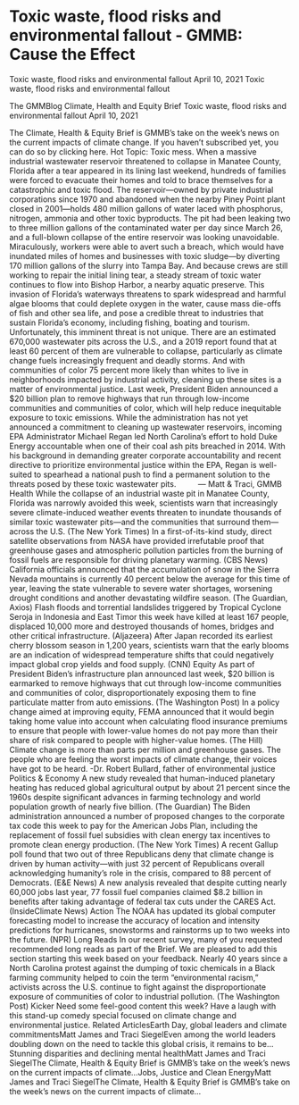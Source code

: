 # Toxic waste, flood risks and environmental fallout - GMMB: Cause the Effect


Toxic waste, flood risks and environmental fallout
April 10, 2021
Toxic waste, flood risks and environmental fallout
 
The GMMBlog
Climate, Health and Equity Brief Toxic waste, flood risks and environmental fallout
April 10, 2021
 
The Climate, Health & Equity Brief is GMMB’s take on the week’s news on the current impacts of climate change. If you haven’t subscribed yet, you can do so by clicking here.
Hot Topic: Toxic mess. When a massive industrial wastewater reservoir threatened to collapse in Manatee County, Florida after a tear appeared in its lining last weekend, hundreds of families were forced to evacuate their homes and told to brace themselves for a catastrophic and toxic flood. The reservoir—owned by private industrial corporations since 1970 and abandoned when the nearby Piney Point plant closed in 2001—holds 480 million gallons of water laced with phosphorus, nitrogen, ammonia and other toxic byproducts.
The pit had been leaking two to three million gallons of the contaminated water per day since March 26, and a full-blown collapse of the entire reservoir was looking unavoidable. Miraculously, workers were able to avert such a breach, which would have inundated miles of homes and businesses with toxic sludge—by diverting 170 million gallons of the slurry into Tampa Bay. And because crews are still working to repair the initial lining tear, a steady stream of toxic water continues to flow into Bishop Harbor, a nearby aquatic preserve. This invasion of Florida’s waterways threatens to spark widespread and harmful algae blooms that could deplete oxygen in the water, cause mass die-offs of fish and other sea life, and pose a credible threat to industries that sustain Florida’s economy, including fishing, boating and tourism.
Unfortunately, this imminent threat is not unique. There are an estimated 670,000 wastewater pits across the U.S., and a 2019 report found that at least 60 percent of them are vulnerable to collapse, particularly as climate change fuels increasingly frequent and deadly storms. And with communities of color 75 percent more likely than whites to live in neighborhoods impacted by industrial activity, cleaning up these sites is a matter of environmental justice.
Last week, President Biden announced a $20 billion plan to remove highways that run through low-income communities and communities of color, which will help reduce inequitable exposure to toxic emissions. While the administration has not yet announced a commitment to cleaning up wastewater reservoirs, incoming EPA Administrator Michael Regan led North Carolina’s effort to hold Duke Energy accountable when one of their coal ash pits breached in 2014. With his background in demanding greater corporate accountability and recent directive to prioritize environmental justice within the EPA, Regan is well-suited to spearhead a national push to find a permanent solution to the threats posed by these toxic wastewater pits.         
— Matt & Traci, GMMB
Health
While the collapse of an industrial waste pit in Manatee County, Florida was narrowly avoided this week, scientists warn that increasingly severe climate-induced weather events threaten to inundate thousands of similar toxic wastewater pits—and the communities that surround them—across the U.S. (The New York Times)
In a first-of-its-kind study, direct satellite observations from NASA have provided irrefutable proof that greenhouse gases and atmospheric pollution particles from the burning of fossil fuels are responsible for driving planetary warming. (CBS News)
California officials announced that the accumulation of snow in the Sierra Nevada mountains is currently 40 percent below the average for this time of year, leaving the state vulnerable to severe water shortages, worsening drought conditions and another devastating wildfire season. (The Guardian, Axios)
Flash floods and torrential landslides triggered by Tropical Cyclone Seroja in Indonesia and East Timor this week have killed at least 167 people, displaced 10,000 more and destroyed thousands of homes, bridges and other critical infrastructure. (Aljazeera)
After Japan recorded its earliest cherry blossom season in 1,200 years, scientists warn that the early blooms are an indication of widespread temperature shifts that could negatively impact global crop yields and food supply. (CNN)
Equity
As part of President Biden’s infrastructure plan announced last week, $20 billion is earmarked to remove highways that cut through low-income communities and communities of color, disproportionately exposing them to fine particulate matter from auto emissions. (The Washington Post)
In a policy change aimed at improving equity, FEMA announced that it would begin taking home value into account when calculating flood insurance premiums to ensure that people with lower-value homes do not pay more than their share of risk compared to people with higher-value homes. (The Hill)
Climate change is more than parts per million and greenhouse gases. The people who are feeling the worst impacts of climate change, their voices have got to be heard.
-Dr. Robert Bullard, father of environmental justice
Politics & Economy
A new study revealed that human-induced planetary heating has reduced global agricultural output by about 21 percent since the 1960s despite significant advances in farming technology and world population growth of nearly five billion. (The Guardian)
The Biden administration announced a number of proposed changes to the corporate tax code this week to pay for the American Jobs Plan, including the replacement of fossil fuel subsidies with clean energy tax incentives to promote clean energy production. (The New York Times)
A recent Gallup poll found that two out of three Republicans deny that climate change is driven by human activity—with just 32 percent of Republicans overall acknowledging humanity’s role in the crisis, compared to 88 percent of Democrats. (E&E News)
A new analysis revealed that despite cutting nearly 60,000 jobs last year, 77 fossil fuel companies claimed $8.2 billion in benefits after taking advantage of federal tax cuts under the CARES Act. (InsideClimate News)
Action
The NOAA has updated its global computer forecasting model to increase the accuracy of location and intensity predictions for hurricanes, snowstorms and rainstorms up to two weeks into the future. (NPR)
Long Reads
In our recent survey, many of you requested recommended long reads as part of the Brief. We are pleased to add this section starting this week based on your feedback.
Nearly 40 years since a North Carolina protest against the dumping of toxic chemicals in a Black farming community helped to coin the term “environmental racism,” activists across the U.S. continue to fight against the disproportionate exposure of communities of color to industrial pollution. (The Washington Post)
Kicker
Need some feel-good content this week? Have a laugh with this stand-up comedy special focused on climate change and environmental justice.
Related ArticlesEarth Day, global leaders and climate commitmentsMatt James and Traci SiegelEven among the world leaders doubling down on the need to tackle this global crisis, it remains to be…Stunning disparities and declining mental healthMatt James and Traci SiegelThe Climate, Health & Equity Brief is GMMB’s take on the week’s news on the current impacts of climate…Jobs, Justice and Clean EnergyMatt James and Traci SiegelThe Climate, Health & Equity Brief is GMMB’s take on the week’s news on the current impacts of climate…
